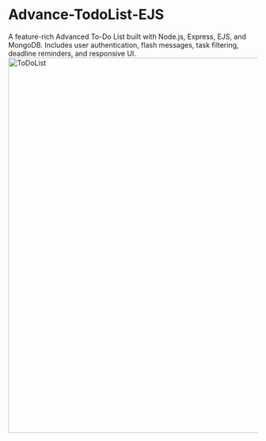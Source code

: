 # Advance-TodoList-EJS
A feature-rich Advanced To-Do List built with Node.js, Express, EJS, and MongoDB. Includes user authentication, flash messages, task filtering, deadline reminders, and responsive UI.
<img width="1600" height="757" alt="ToDoList" src="https://github.com/user-attachments/assets/c9e01102-b433-4377-aa17-3b04b84fe4da" />
